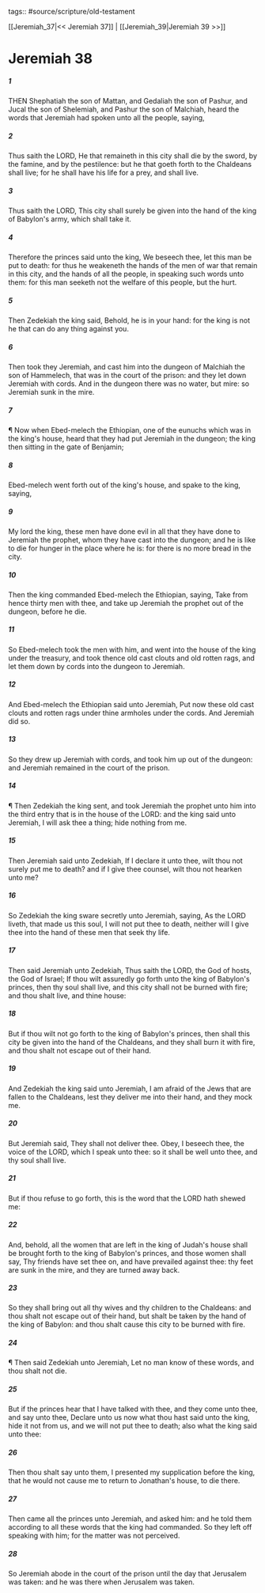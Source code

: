 tags:: #source/scripture/old-testament

[[Jeremiah_37|<< Jeremiah 37]] | [[Jeremiah_39|Jeremiah 39 >>]]

# Jeremiah 38

##### 1

THEN Shephatiah the son of Mattan, and Gedaliah the son of Pashur, and Jucal the son of Shelemiah, and Pashur the son of Malchiah, heard the words that Jeremiah had spoken unto all the people, saying,

##### 2

Thus saith the LORD, He that remaineth in this city shall die by the sword, by the famine, and by the pestilence: but he that goeth forth to the Chaldeans shall live; for he shall have his life for a prey, and shall live.

##### 3

Thus saith the LORD, This city shall surely be given into the hand of the king of Babylon's army, which shall take it.

##### 4

Therefore the princes said unto the king, We beseech thee, let this man be put to death: for thus he weakeneth the hands of the men of war that remain in this city, and the hands of all the people, in speaking such words unto them: for this man seeketh not the welfare of this people, but the hurt.

##### 5

Then Zedekiah the king said, Behold, he is in your hand: for the king is not he that can do any thing against you.

##### 6

Then took they Jeremiah, and cast him into the dungeon of Malchiah the son of Hammelech, that was in the court of the prison: and they let down Jeremiah with cords. And in the dungeon there was no water, but mire: so Jeremiah sunk in the mire.

##### 7

¶ Now when Ebed-melech the Ethiopian, one of the eunuchs which was in the king's house, heard that they had put Jeremiah in the dungeon; the king then sitting in the gate of Benjamin;

##### 8

Ebed-melech went forth out of the king's house, and spake to the king, saying,

##### 9

My lord the king, these men have done evil in all that they have done to Jeremiah the prophet, whom they have cast into the dungeon; and he is like to die for hunger in the place where he is: for there is no more bread in the city.

##### 10

Then the king commanded Ebed-melech the Ethiopian, saying, Take from hence thirty men with thee, and take up Jeremiah the prophet out of the dungeon, before he die.

##### 11

So Ebed-melech took the men with him, and went into the house of the king under the treasury, and took thence old cast clouts and old rotten rags, and let them down by cords into the dungeon to Jeremiah.

##### 12

And Ebed-melech the Ethiopian said unto Jeremiah, Put now these old cast clouts and rotten rags under thine armholes under the cords. And Jeremiah did so.

##### 13

So they drew up Jeremiah with cords, and took him up out of the dungeon: and Jeremiah remained in the court of the prison.

##### 14

¶ Then Zedekiah the king sent, and took Jeremiah the prophet unto him into the third entry that is in the house of the LORD: and the king said unto Jeremiah, I will ask thee a thing; hide nothing from me.

##### 15

Then Jeremiah said unto Zedekiah, If I declare it unto thee, wilt thou not surely put me to death? and if I give thee counsel, wilt thou not hearken unto me?

##### 16

So Zedekiah the king sware secretly unto Jeremiah, saying, As the LORD liveth, that made us this soul, I will not put thee to death, neither will I give thee into the hand of these men that seek thy life.

##### 17

Then said Jeremiah unto Zedekiah, Thus saith the LORD, the God of hosts, the God of Israel; If thou wilt assuredly go forth unto the king of Babylon's princes, then thy soul shall live, and this city shall not be burned with fire; and thou shalt live, and thine house:

##### 18

But if thou wilt not go forth to the king of Babylon's princes, then shall this city be given into the hand of the Chaldeans, and they shall burn it with fire, and thou shalt not escape out of their hand.

##### 19

And Zedekiah the king said unto Jeremiah, I am afraid of the Jews that are fallen to the Chaldeans, lest they deliver me into their hand, and they mock me.

##### 20

But Jeremiah said, They shall not deliver thee. Obey, I beseech thee, the voice of the LORD, which I speak unto thee: so it shall be well unto thee, and thy soul shall live.

##### 21

But if thou refuse to go forth, this is the word that the LORD hath shewed me:

##### 22

And, behold, all the women that are left in the king of Judah's house shall be brought forth to the king of Babylon's princes, and those women shall say, Thy friends have set thee on, and have prevailed against thee: thy feet are sunk in the mire, and they are turned away back.

##### 23

So they shall bring out all thy wives and thy children to the Chaldeans: and thou shalt not escape out of their hand, but shalt be taken by the hand of the king of Babylon: and thou shalt cause this city to be burned with fire.

##### 24

¶ Then said Zedekiah unto Jeremiah, Let no man know of these words, and thou shalt not die.

##### 25

But if the princes hear that I have talked with thee, and they come unto thee, and say unto thee, Declare unto us now what thou hast said unto the king, hide it not from us, and we will not put thee to death; also what the king said unto thee:

##### 26

Then thou shalt say unto them, I presented my supplication before the king, that he would not cause me to return to Jonathan's house, to die there.

##### 27

Then came all the princes unto Jeremiah, and asked him: and he told them according to all these words that the king had commanded. So they left off speaking with him; for the matter was not perceived.

##### 28

So Jeremiah abode in the court of the prison until the day that Jerusalem was taken: and he was there when Jerusalem was taken.
